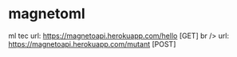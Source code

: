 # magnetoml
ml tec
url: https://magnetoapi.herokuapp.com/hello [GET] br />
url: https://magnetoapi.herokuapp.com/mutant [POST]

